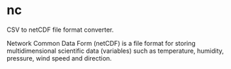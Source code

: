 nc
==

CSV to netCDF file format converter.

Network Common Data Form (netCDF) is a file format for storing multidimensional scientific data (variables)
such as temperature, humidity, pressure, wind speed and direction.
